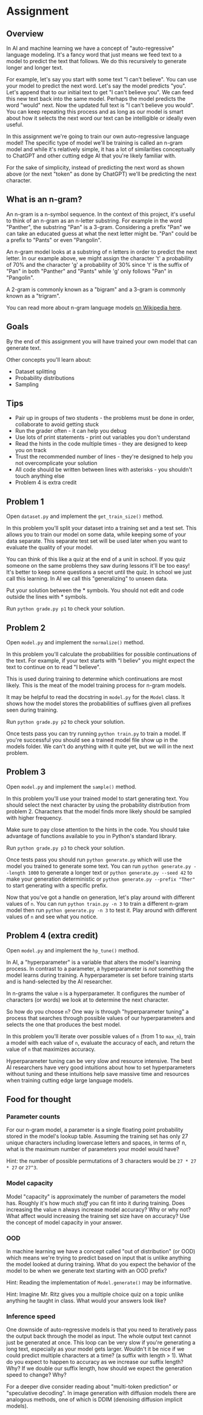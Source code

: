 # Assignment

## Overview

In AI and machine learning we have a concept of "auto-regressive" language modeling. It's a fancy word that just means we feed text to a model to predict the text that follows. We do this recursively to generate longer and longer text.

For example, let's say you start with some text "I can't believe". You can use your model to predict the next word. Let's say the model predicts "you". Let's append that to our initial text to get "I can't believe you". We can feed this new text back into the same model. Perhaps the model predicts the word "would" next. Now the updated full text is "I can't believe you would". You can keep repeating this process and as long as our model is smart about how it selects the next word our text can be intelligible or ideally even useful.

In this assignment we're going to train our own auto-regressive language model! The specific type of model we'll be training is called an n-gram model and while it's relatively simple, it has a lot of similarities conceptually to ChatGPT and other cutting edge AI that you're likely familiar with.

For the sake of simplicity, instead of predicting the next word as shown above (or the next "token" as done by ChatGPT) we'll be predicting the next character.

## What is an n-gram?

An n-gram is a n-symbol sequence. In the context of this project, it's useful to think of an n-gram as an n-letter substring. For example in the word "Panther", the substring "Pan" is a 3-gram. Considering a prefix "Pan" we can take an educated guess at what the next letter might be. "Pan" could be a prefix to "Pants" or even "Pangolin".

An n-gram model looks at a substring of n letters in order to predict the next letter. In our example above, we might assign the character 't' a probability of 70% and the character 'g' a probability of 30% since 't' is the suffix of "Pan" in both "Panther" and "Pants" while 'g' only follows "Pan" in "Pangolin".

A 2-gram is commonly known as a "bigram" and a 3-gram is commonly known as a "trigram".

You can read more about n-gram language models [on Wikipedia here](https://en.wikipedia.org/wiki/Word_n-gram_language_model).

## Goals

By the end of this assignment you will have trained your own model that can generate text.

Other concepts you'll learn about:

- Dataset splitting
- Probability distributions
- Sampling

## Tips

- Pair up in groups of two students - the problems must be done in order, collaborate to avoid getting stuck
- Run the grader often - it can help you debug
- Use lots of print statements - print out variables you don't understand
- Read the hints in the code multiple times - they are designed to keep you on track
- Trust the recommended number of lines - they're designed to help you not overcomplicate your solution
- All code should be written between lines with asterisks - you shouldn't touch anything else
- Problem 4 is extra credit

## Problem 1

Open `dataset.py` and implement the `get_train_size()` method.

In this problem you'll split your dataset into a training set and a test set. This allows you to train our model on some data, while keeping some of your data separate. This separate test set will be used later when you want to evaluate the quality of your model.

You can think of this like a quiz at the end of a unit in school. If you quiz someone on the same problems they saw during lessons it'll be too easy! It's better to keep some questions a secret until the quiz. In school we just call this learning. In AI we call this "generalizing" to unseen data.

Put your solution between the \* symbols. You should not edit and code outside the lines with \* symbols.

Run `python grade.py p1` to check your solution.

## Problem 2

Open `model.py` and implement the `normalize()` method.

In this problem you'll calculate the probabilities for possible continuations of the text. For example, if your text starts with "I believ" you might expect the text to continue on to read "I believe".

This is used during training to determine which continuations are most likely. This is the meat of the model training process for n-gram models.

It may be helpful to read the docstring in `model.py` for the `Model` class. It shows how the model stores the probabilities of suffixes given all prefixes seen during training.

Run `python grade.py p2` to check your solution.

Once tests pass you can try running `python train.py` to train a model. If you're successful you should see a trained model file show up in the models folder. We can't do anything with it quite yet, but we will in the next problem.

## Problem 3

Open `model.py` and implement the `sample()` method.

In this problem you'll use your trained model to start generating text. You should select the next character by using the probability distribution from problem 2. Characters that the model finds more likely should be sampled with higher frequency.

Make sure to pay close attention to the hints in the code. You should take advantage of functions available to you in Python's standard library.

Run `python grade.py p3` to check your solution.

Once tests pass you should run `python generate.py` which will use the model you trained to generate some text. You can run `python generate.py --length 1000` to generate a longer text or `python generate.py --seed 42` to make your generation deterministic or `python generate.py --prefix "Ther"` to start generating with a specific prefix.

Now that you've got a handle on generation, let's play around with different values of `n`. You can run `python train.py -n 3` to train a different n-gram model then run `python generate.py -n 3` to test it. Play around with different values of `n` and see what you notice.

## Problem 4 (extra credit)

Open `model.py` and implement the `hp_tune()` method.

In AI, a "hyperparameter" is a variable that alters the model's learning process. In contrast to a parameter, a hyperparameter is _not_ something the model learns during training. A hyperparameter is set before training starts and is hand-selected by the AI researcher.

In n-grams the value `n` is a hyperparameter. It configures the number of characters (or words) we look at to determine the next character.

So how do you choose `n`? One way is through "hyperparameter tuning" a process that searches through possible values of our hyperparameters and selects the one that produces the best model.

In this problem you'll iterate over possible values of `n` (from 1 to `max_n`), train a model with each value of `n`, evaluate the accuracy of each, and return the value of `n` that maximizes accuracy.

Hyperparameter tuning can be very slow and resource intensive. The best AI researchers have very good intuitions about how to set hyperparameters without tuning and these intuitions help save massive time and resources when training cutting edge large language models.

## Food for thought

### Parameter counts

For our n-gram model, a parameter is a single floating point probability stored in the model's lookup table. Assuming the training set has only 27 unique characters including lowercase letters and spaces, in terms of n, what is the maximum number of parameters your model would have?

Hint: the number of possible permutations of 3 characters would be `27 * 27 * 27` or `27^3`.

### Model capacity

Model "capacity" is approximately the number of parameters the model has. Roughly it's how much _stuff_ you can fit into it during training. Does increasing the value n always increase model accuracy? Why or why not? What affect would increasing the training set size have on accuracy? Use the concept of model capacity in your answer.

### OOD

In machine learning we have a concept called "out of distribution" (or OOD) which means we're trying to predict based on input that is unlike anything the model looked at during training. What do you expect the behavior of the model to be when we generate text starting with an OOD prefix?

Hint: Reading the implementation of `Model.generate()` may be informative.

Hint: Imagine Mr. Ritz gives you a multiple choice quiz on a topic unlike anything he taught in class. What would your answers look like?

### Inference speed

One downside of auto-regressive models is that you need to iteratively pass the output back through the model as input. The whole output text cannot just be generated at once. This loop can be very slow if you're generating a long text, especially as your model gets larger. Wouldn't it be nice if we could predict multiple characters at a time? (a suffix with length > 1). What do you expect to happen to accuracy as we increase our suffix length? Why? If we double our suffix length, how should we expect the generation speed to change? Why?

For a deeper dive consider reading about "multi-token prediction" or "speculative decoding". In image generation with diffusion models there are analogous methods, one of which is DDIM (denoising diffusion implicit models).
